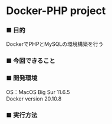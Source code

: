 # Docker-PHP project

### ■ 目的
DockerでPHPとMySQLの環境構築を行う

### ■ 今回できること

### ■ 開発環境
OS：MacOS Big Sur 11.6.5<br>
Docker version 20.10.8

### ■ 実行方法

